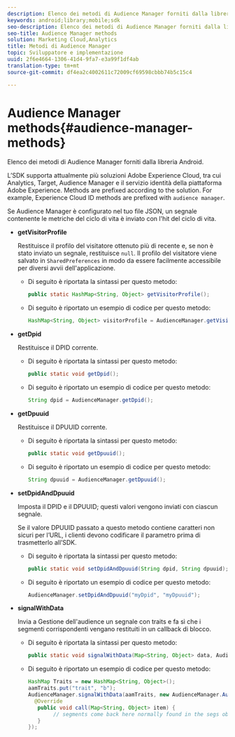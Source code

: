 ```yaml
---
description: Elenco dei metodi di Audience Manager forniti dalla libreria Android.
keywords: android;library;mobile;sdk
seo-description: Elenco dei metodi di Audience Manager forniti dalla libreria Android.
seo-title: Audience Manager methods
solution: Marketing Cloud,Analytics
title: Metodi di Audience Manager
topic: Sviluppatore e implementazione
uuid: 2f6e4664-1306-41d4-9fa7-e3a99f1df4ab
translation-type: tm+mt
source-git-commit: df4ea2c4002611c72009cf69598cbbb74b5c15c4

---
```



# Audience Manager methods{#audience-manager-methods}

Elenco dei metodi di Audience Manager forniti dalla libreria Android.

L’SDK supporta attualmente più soluzioni Adobe Experience Cloud, tra cui Analytics, Target, Audience Manager e il servizio identità della piattaforma Adobe Experience. Methods are prefixed according to the solution. For example, Experience Cloud ID methods are prefixed with `audience manager`.

Se Audience Manager è configurato nel tuo file JSON, un segnale contenente le metriche del ciclo di vita è inviato con l'hit del ciclo di vita.

* **getVisitorProfile**

   Restituisce il profilo del visitatore ottenuto più di recente e, se non è stato inviato un segnale, restituisce `null`. Il profilo del visitatore viene salvato in `SharedPreferences` in modo da essere facilmente accessibile per diversi avvii dell'applicazione.

   * Di seguito è riportata la sintassi per questo metodo:

      ```java
      public static HashMap<String, Object> getVisitorProfile(); 
      ```

   * Di seguito è riportato un esempio di codice per questo metodo:

      ```java
      HashMap<String, Object> visitorProfile = AudienceManager.getVisitorProfile(); 
      ```

* **getDpid**

   Restituisce il DPID corrente.

   * Di seguito è riportata la sintassi per questo metodo:

      ```java
      public static void getDpid(); 
      ```

   * Di seguito è riportato un esempio di codice per questo metodo:

      ```java
      String dpid = AudienceManager.getDpid(); 
      ```

* **getDpuuid**

   Restituisce il DPUUID corrente.

   * Di seguito è riportata la sintassi per questo metodo:

      ```java
      public static void getDpuuid(); 
      ```

   * Di seguito è riportato un esempio di codice per questo metodo:

      ```java
      String dpuuid = AudienceManager.getDpuuid(); 
      ```

* **setDpidAndDpuuid**

   Imposta il DPID e il DPUUID; questi valori vengono inviati con ciascun segnale.

   Se il valore DPUUID passato a questo metodo contiene caratteri non sicuri per l’URL, i clienti devono codificare il parametro prima di trasmetterlo all’SDK.

   * Di seguito è riportata la sintassi per questo metodo:

      ```java
      public static void setDpidAndDpuuid(String dpid, String dpuuid); 
      ```

   * Di seguito è riportato un esempio di codice per questo metodo:

      ```java
      AudienceManager.setDpidAndDpuuid("myDpid", "myDpuuid"); 
      ```

* **signalWithData**

   Invia a Gestione dell'audience un segnale con traits e fa sì che i segmenti corrispondenti vengano restituiti in un callback di blocco.

   * Di seguito è riportata la sintassi per questo metodo:

      ```java
      public static void signalWithData(Map<String, Object> data, AudienceManagerCallback<Map<String, Object>> callback);
      ```

   * Di seguito è riportato un esempio di codice per questo metodo:

      ```java
      HashMap Traits = new HashMap<String, Object>();
      aamTraits.put("trait", "b");
      AudienceManager.signalWithData(aamTraits, new AudienceManager.AudienceManagerCallback<Map<String, Object>> () {
        @Override
         public void call(Map<String, Object> item) { 
              // segments come back here normally found in the segs object of your json 
         }
      });
      ```
